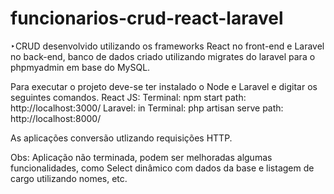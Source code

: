 ﻿# funcionarios-crud-react-laravel
‣CRUD desenvolvido utilizando os frameworks React no front-end e Laravel no back-end, banco de dados criado utilizando migrates do laravel para o phpmyadmin em base do MySQL.

Para executar o projeto deve-se ter instalado o Node e Laravel e digitar os seguintes comandos.
React JS:
Terminal: npm start
path: http://localhost:3000/
Laravel: 
in Terminal: php artisan serve
path: http://localhost:8000/ 

As aplicações conversão utlizando requisições HTTP.

Obs: Aplicação não terminada, podem ser melhoradas algumas funcionalidades, como Select dinâmico com dados da base e listagem de cargo utilizando nomes, etc.
